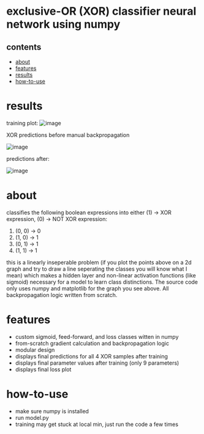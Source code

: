 # exclusive-OR (XOR) classifier neural network using numpy

## contents
- [about](#about)
- [features](#features)
- [results](#results)
- [how-to-use](#how-to-use)

 # results

training plot:
![image](https://github.com/user-attachments/assets/adeda2ec-8db0-4dc6-a33c-b74de5bdac7f)

XOR predictions before manual backpropagation

![image](https://github.com/user-attachments/assets/590e11be-331c-43c9-aa23-e4ef236e9c80)


predictions after:

![image](https://github.com/user-attachments/assets/488211cb-f3bb-4bb5-8619-87670aa3d080)

# about
classifies the following boolean expressions into either (1) -> XOR expression, (0) -> NOT XOR expression:
1) (0, 0) -> 0
2) (1, 0) -> 1
3) (0, 1) -> 1
4) (1, 1) -> 1

this is a linearly inseperable problem (if you plot the points above on a 2d graph and try to draw a line seperating the classes you will know what I mean) which makes a hidden layer and non-linear activation functions (like sigmoid) necessary for a model to learn class distinctions. The source code only uses numpy and matplotlib for the graph you see above. All backpropagation logic written from scratch. 


# features
- custom sigmoid, feed-forward, and loss classes witten in numpy
- from-scratch gradient calculation and backpropagation logic
- modular design
- displays final predictions for all 4 XOR samples after training
- displays final parameter values after training (only 9 parameters)
- displays final loss plot

# how-to-use
- make sure numpy is installed
- run model.py
- training may get stuck at local min, just run the code a few times
